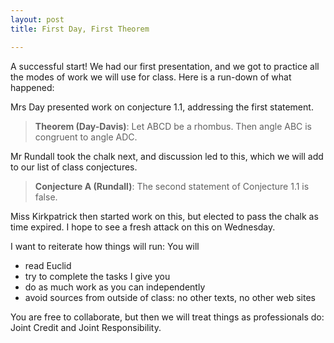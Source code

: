 ```yaml
---
layout: post
title: First Day, First Theorem

---
```


A successful start! We had our first presentation, and we got to practice all
the modes of work we will use for class. Here is a run-down of what happened:

Mrs Day presented work on conjecture 1.1, addressing the first statement.

>  **Theorem (Day-Davis)**: Let ABCD be a rhombus. Then angle ABC is
>  congruent to angle ADC.

Mr Rundall took the chalk next, and discussion led to this, which we will add to our list of class conjectures.

>  **Conjecture A (Rundall)**: The second statement of Conjecture 1.1 is
>  false.

Miss Kirkpatrick then started work on this, but elected to pass the chalk as time expired. I hope to see a fresh attack on this on Wednesday.

I want to reiterate how things will run: You will

  - read Euclid
  - try to complete the tasks I give you
  - do as much work as you can independently
  - avoid sources from outside of class: no other texts, no other web sites

You are free to collaborate, but then we will treat things as professionals do: Joint Credit and Joint Responsibility.
